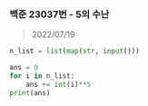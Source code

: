 ### 백준 23037번 - 5의 수난

> 2022/07/19 <br>


```python
n_list = list(map(str, input()))

ans = 0
for i in n_list:
    ans += int(i)**5
print(ans)
```